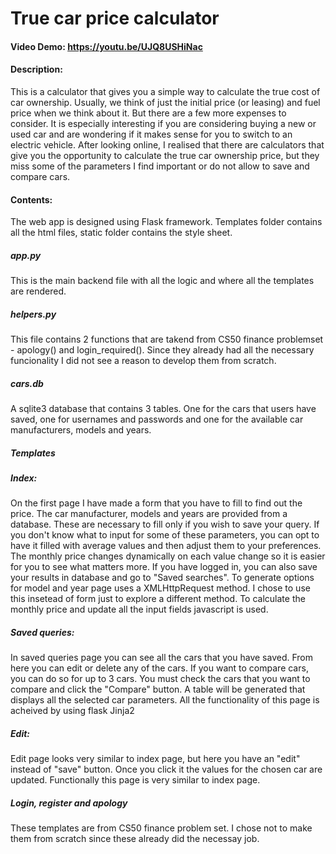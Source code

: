 # True car price calculator
#### Video Demo:  https://youtu.be/UJQ8USHiNac
#### Description:
  This is a calculator that gives you a simple way to calculate the true cost of car ownership. Usually, we think of just the initial price (or leasing) and fuel price when we think about it. But there are a few more expenses to consider. It is especially interesting if you are considering buying a new or used car and are wondering if it makes sense for you to switch to an electric vehicle. After looking online, I realised that there are calculators that give you the opportunity to calculate the true car ownership price, but they miss some of the parameters I find important or do not allow to save and compare cars.
#### Contents:
  The web app is designed using Flask framework. Templates folder contains all the html files, static folder contains the style sheet.
##### app.py
  This is the main backend file with all the logic and where all the templates are rendered.
##### helpers.py
  This file contains 2 functions that are takend from CS50 finance problemset - apology() and login_required(). Since they already had all the necessary funcionality I did not see a reason to develop them from scratch.
##### cars.db
  A sqlite3 database that contains 3 tables. One for the cars that users have saved, one for usernames and passwords and one for the available car manufacturers, models and years.
##### **Templates**
##### Index:
  On the first page I have made a form that you have to fill to find out the price. The car manufacturer, models and years are provided from a database. These are necessary to fill only if you wish to save your query. If you don't know what to input for some of these parameters, you can opt to have it filled with average values and then adjust them to your preferences. The monthly price changes dynamically on each value change so it is easier for you to see what matters more. If you have logged in, you can also save your results in database and go to "Saved searches".
  To generate options for model and year page uses a XMLHttpRequest method. I chose to use this insetead of form just to explore a different method.
  To calculate the monthly price and update all the input fields javascript is used.
##### Saved queries:
  In saved queries page you can see all the cars that you have saved. From here you can edit or delete any of the cars. If you want to compare cars, you can do so for up to 3 cars. You must check the cars that you want to compare and click the "Compare" button. A table will be generated that displays all the selected car parameters.
  All the functionality of this page is acheived by using flask Jinja2
##### Edit:
  Edit page looks very similar to index page, but here you have an "edit" instead of "save" button. Once you click it the values for the chosen car are updated.
  Functionally this page is very similar to index page.
##### Login, register and apology
  These templates are from CS50 finance problem set. I chose not to make them from scratch since these already did the necessay job.

